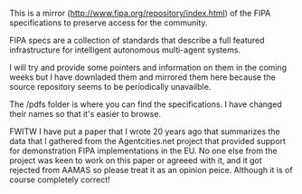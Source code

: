 This is a mirror (http://www.fipa.org/repository/index.html) of the FIPA specifications to preserve access for the community.

FIPA specs are a collection of standards that describe a full featured infrastructure for intelligent autonomous multi-agent systems. 

I will try and provide some pointers and information on them in the coming weeks but I have downladed them and mirrored them here because the source repository seems to be periodically unavailble. 

The /pdfs folder is where you can find the specifications. I have changed their names so that it's easier to browse. 

FWITW I have put a paper that I wrote 20 years ago that summarizes the data that I gathered from the Agentcities.net project that provided support for demonstration FIPA implementations in the EU. No one else from the project was keen to work on this paper or agreeed with it, and it got rejected from AAMAS so please treat it as an opinion peice. Although it is of course completely correct! 




